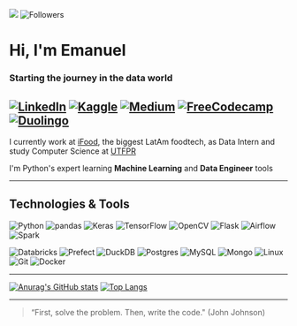 ![](https://komarev.com/ghpvc/?username=almemanuel&style=social&color=000000) ![Followers](https://img.shields.io/github/followers/almemanuel?color=000000&label=Followers&logo=github&logoColor=black&style=social)
# Hi, I'm Emanuel
### Starting the journey in the data world
[![LinkedIn](https://img.shields.io/badge/LinkedIn-000000?style=for-the-badge&logo=linkedin&logoColor=white)](https://lindkedin.cm/in/almeida-emanuel)
[![Kaggle](https://img.shields.io/badge/kaggle-000000?style=for-the-badge&logo=kaggle&logoColor=white)](https://www.kaggle.com/almemanuel)
[![Medium](https://img.shields.io/badge/medium-000000?style=for-the-badge&logo=medium&logoColor=white)](https://www.kaggle.com/@ds-beyond)
[![FreeCodecamp](https://img.shields.io/badge/freecodecamp-000000?style=for-the-badge&logo=freecodecamp&logoColor=white&color=black)](https://www.freecodecamp.org/almemanuel)
[![Duolingo](https://img.shields.io/badge/Duolingo-000000?style=for-the-badge&logo=Duolingo&logoColor=white)](https://pt.duolingo.com/profile/em_alm)
---
I currently work at [iFood](https://www.ifood.com.br/inicio), the biggest LatAm foodtech, as Data Intern and study Computer Science at [UTFPR](https://utfpr.edu.br)

I'm Python's expert learning **Machine Learning** and **Data Engineer** tools

---
## Technologies & Tools
![Python](https://img.shields.io/badge/Python-000000?style=for-the-badge&logo=python&logoColor=white)
![pandas](https://img.shields.io/badge/pandas-000000?style=for-the-badge&logo=pandas&logoColor=white)
![Keras](https://img.shields.io/badge/Keras-000000?style=for-the-badge&logo=keras&logoColor=white)
![TensorFlow](https://img.shields.io/badge/TensorFlow-000000?style=for-the-badge&logo=tensorflow&logoColor=white)
![OpenCV](https://img.shields.io/badge/OpenCV-000000?style=for-the-badge&logo=OpenCV&logoColor=white)
![Flask](https://img.shields.io/badge/Flask-000000?style=for-the-badge&logo=flask&logoColor=white&color=black)
![Airflow](https://img.shields.io/badge/airflow-000000?style=for-the-badge&logo=apache-airflow&logoColor=white)
![Spark](https://img.shields.io/badge/spark-000000?style=for-the-badge&logo=apache-spark&logoColor=white)

![Databricks](https://img.shields.io/badge/databricks-000000?style=for-the-badge&logo=databricks&logoColor=white)
![Prefect](https://img.shields.io/badge/prefect-000000?style=for-the-badge&logo=prefect&logoColor=white)
![DuckDB](https://img.shields.io/badge/duckdb-000000?style=for-the-badge&logo=duckdb&logoColor=white)
![Postgres](https://img.shields.io/badge/Postgresql-000000?style=for-the-badge&logo=postgresql&logoColor=white&color=black)
![MySQL](https://img.shields.io/badge/MySQL-000000?style=for-the-badge&logo=mysql&logoColor=white&color=black)
![Mongo](https://img.shields.io/badge/MongoDB-000000?style=for-the-badge&logo=mongodb&logoColor=white&color=black)
![Linux](https://img.shields.io/badge/linux-000000?style=for-the-badge&logo=linux&logoColor=white)
![Git](https://img.shields.io/badge/git-000000?style=for-the-badge&logo=git&logoColor=white)
![Docker](https://img.shields.io/badge/Docker-000000?style=for-the-badge&logo=docker&logoColor=white&color=black)

---
[![Anurag's GitHub stats](https://github-readme-stats.vercel.app/api?username=almemanuel&hide=stars&count_private=true&show_icons=true&theme=tokyonight&border_radius=4&custom_title=GitHub%20Stats&include_all_commits=true)](https://github.com/anuraghazra/github-readme-stats)
[![Top Langs](https://github-readme-stats.vercel.app/api/top-langs/?username=almemanuel&layout=compact&count_private=true&show_icons=true&theme=tokyonight&border_radius=4&include_all_commits=true&langs_count=10)](https://github.com/anuraghazra/github-readme-stats)

---
> “First, solve the problem. Then, write the code." (John Johnson)
